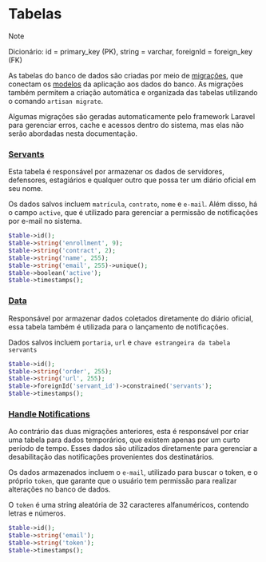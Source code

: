 # Tabelas

> [!NOTE]
> Dicionário: id = primary_key (PK), string = varchar, foreignId = foreign_key (FK)

As tabelas do banco de dados são criadas por meio de [migrações](https://github.com/Luis-F-Oliveira/fc-server/tree/main/database/migrations), 
que conectam os [modelos](https://github.com/Luis-F-Oliveira/fc-server/tree/main/app/Models) da aplicação aos dados do banco. As migrações 
também permitem a criação automática e organizada das tabelas utilizando o comando `artisan migrate`.

Algumas migrações são geradas automaticamente pelo framework Laravel para gerenciar erros, cache e acessos dentro do sistema, mas elas não serão abordadas nesta documentação.

### [Servants](https://github.com/Luis-F-Oliveira/fc-server/blob/main/database/migrations/2024_09_05_181313_create_servants_table.php)

Esta tabela é responsável por armazenar os dados de servidores, defensores, estagiários e qualquer outro que possa ter um diário oficial em seu nome.

Os dados salvos incluem `matrícula`, `contrato`, `nome` e `e-mail`. Além disso, há o campo `active`, que é utilizado para gerenciar a permissão de notificações por e-mail no sistema.

```php
$table->id();
$table->string('enrollment', 9);
$table->string('contract', 2);
$table->string('name', 255);
$table->string('email', 255)->unique();
$table->boolean('active');
$table->timestamps();
```

### [Data](https://github.com/Luis-F-Oliveira/fc-server/blob/main/database/migrations/2024_09_05_210308_create_data_table.php)

Responsável por armazenar dados coletados diretamente do diário oficial, essa tabela também é utilizada para o lançamento de notificações.

Dados salvos incluem `portaria`, `url` e `chave estrangeira da tabela servants` 

```php
$table->id();
$table->string('order', 255);
$table->string('url', 255);
$table->foreignId('servant_id')->constrained('servants');
$table->timestamps();
```

### [Handle Notifications](https://github.com/Luis-F-Oliveira/fc-server/blob/main/database/migrations/2024_09_09_183548_create_handle_notifications_table.php)

Ao contrário das duas migrações anteriores, esta é responsável por criar uma tabela para dados temporários, que existem apenas por um curto período de tempo. Esses dados são utilizados diretamente para gerenciar a desabilitação das notificações provenientes dos destinatários.

Os dados armazenados incluem o `e-mail`, utilizado para buscar o token, e o próprio `token`, que garante que o usuário tem permissão para realizar alterações no banco de dados.

O `token` é uma string aleatória de 32 caracteres alfanuméricos, contendo letras e números.

```php
$table->id();
$table->string('email');
$table->string('token');
$table->timestamps();
```